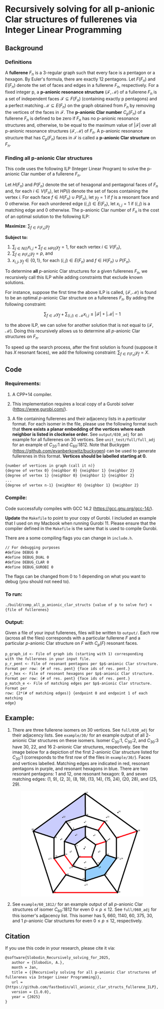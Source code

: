 # Recursively solving for all p-anionic Clar structures of fullerenes via Integer Linear Programming

## Background

### Definitions

A **fullerene** $F_n$ is a 3-regular graph such that every face is a pentagon
or a hexagon. By Euler's formula, there are exactly 12 pentagons. Let $F(F_n)$
and $E(F_n)$ denote the set of faces and edges in a fullerene $F_n$,
respectively. For a fixed integer p, a **p-anionic resonance structure**
$(\mathcal{F}, \mathcal{M})$ of a fullerene $F_n$ is a set of independent faces
$\mathcal{F} \subseteq F(F_n)$ (containing exactly p pentagons) and a perfect
matching $\mathcal{M} \subseteq E(F_n)$ on the graph obtained from $F_n$ by
removing the vertices of the faces in $\mathcal{F}$. The **p-anionic Clar
number** $C_p(F_n)$ of a fullerene $F_n$ is defined to be zero if $F_n$ has no
p-anionic resonance structures and, otherwise, to be equal to the maximum value
of $|\mathcal{F}|$ over all p-anionic resonance structures $(\mathcal{F},
\mathcal{M})$ of $F_n$. A p-anionic resonance structure that has $C_p(F_n)$
faces in $\mathcal{F}$ is called a **p-anionic Clar structure** on $F_n$.

### Finding all p-anionic Clar structures

This code uses the following ILP (Integer Linear Program) to solve the
p-anionic Clar number of a fullerene $F_n$.

Let $H(F_n)$ and $P(F_n)$ denote the set of hexagonal and pentagonal faces of
$F_n$ and, for each $i \in V(F_n)$, let $HP(i)$ denote the set of faces
containing the vertex $i$. For each face $f\in H(F_n)\cup P(F_n)$, let $y_f=1$
if $f$ is a resonant face and 0 otherwise. For each unordered edge $(i,j) \in
E(F_n)$, let $x_{i,j}=1$ if $(i,j)$ is a matching edge and 0 otherwise. The
p-anionic Clar number of $F_n$ is the cost of an optimal solution to the
following ILP:

**Maximize**: $\sum_{f \in F(F_n)} y_{f}$

**Subject to:**
1. $\sum_{j \in N(i)} x_{i,j} + \sum_{f \in HP(i)} y_{f} = 1$, for each vertex
   $i \in V(F_n)$,
2. $\sum_{f \in P(F_n)} y_f = p$, and
3. $x_{i,j}, y_f \in \{0,1\}$, for each $(i,j)\in E(F_n)$ and $f \in H(F_n)\cup
   P(F_n)$.

To determine **all** $p$-anionic Clar structures for a given fullerenes $F_n$,
we recursively call this ILP while adding constraints that exclude
known solutions.

For instance, suppose the first time the above ILP is called, $(\mathcal{F},
\mathcal{M})$ is found to be an optimal $p$-anionic Clar structure on a
fullerenes $F_n$. By adding the following constraint:

$$\sum_{f\in \mathcal{F}} y_{f} + \sum_{(i,j) \in \mathcal{M}} x_{i,j} \le
|\mathcal{F}| + |\mathcal{M}| - 1$$

to the above ILP, we can solve for another solution that is not equal to
$(\mathcal{F}, \mathcal{M})$. Doing this recursively allows us to determine
all $p$-anionic Clar structures on $F_n$.

To speed up the search process, after the first solution is found (suppose it
has $X$ resonant faces), we add the following constraint: $\sum_{f \in F(F_n)}
y_{f} = X$.

## Code

### Requirements:

1. A CPP+14 compiler.

2. This implementation requires a local copy of a Gurobi solver
(https://www.gurobi.com/).

3. A file containing fullerenes and their adjacency lists in a *particular*
format. For each isomer in the file, please use the following format such that
**there exists a planar embedding of the vertices where each neighbor is listed
in clockwise order.** See `output/030_adj` for an example for all fullerenes on
30 vertices. See `unit_test/full/full_adj` for an example of $C_{20}$:1 and
$C_{60}$:1812. Note that Buckygen (https://github.com/evanberkowitz/buckygen)
can be used to generate fullerenes in this format. **Vertices should be
labelled starting at 0.**

```
{number of vertices in graph (call it n)}
{degree of vertex 0} {neighbor 0} {neighbor 1} {neighbor 2}
{degree of vertex 1} {neighbor 0} {neighbor 1} {neighbor 2}
...
{degree of vertex n-1} {neighbor 0} {neighbor 1} {neighbor 2}
```

### Compile:

Code successfully compiles with GCC 14.2 (https://gcc.gnu.org/gcc-14/).

**Update** the `Makefile` to point to your copy of Gurobi. I included an example
that I used on my Macbook when running Gurobi 11. Please ensure
that the compiler defined in the `Makefile` is the same that is used
to compile Gurobi.

There are a some compiling flags you can change in `include.h`.

```
// For debugging purposes
#define DEBUG 0
#define DEBUG_DUAL 0
#define DEBUG_CLAR 0
#define DEBUG_GUROBI 0
```

The flags can be changed from 0 to 1 depending on what you want to debug
(you should not need to).

### To run:

```
./build/comp_all_p_anionic_clar_structs {value of p to solve for} < {file of fullerenes}
```

### Output:

Given a file of your input fullerenes, files will be written to `output/`.
Each row (across all the files) corresponds with a particular fullerene $F$
and a particular $p$-anionic Clar structure on $F$ with $C_p(F)$ resonant
faces.

```
p_graph_id <- File of graph ids (starting with 1) corresponding
with the fullerenes in your input file.
p_r_pent <- File of resonant pentagons per $p$-anionic Clar structure.
Format per row: {# of res. pent} {face ids of res. pent.}
p_r_hex <- File of resonant hexagons per $p$-anionic Clar structure.
Format per row: {# of res. pent} {face ids of res. pent.}
p_match_e <- File of matching edges per $p$-anionic Clar structure. Format per
row: {2*(# of matching edges)} {endpoint 0 and endpoint 1 of each matching
edge}
```

## Example:

1. There are three fullerene isomers on 30 vertices. See `full/030_adj` for
   their adjacency lists. See `example/30/` for an example output of all
$2$-anionic Clar structures on these isomers. Isomer $C_{30}$:1, $C_{30}$:2,
and $C_{30}$:3 have 30, 22, and 16 $2$-anionic Clar structures, respectively.
See the image below for a depiction of the first 2-anionic Clar structure
listed for $C_{30}$:1 (corresponds to the first row of the files in
`example/30/`). Faces and vertices labelled. Matching edges are indicated in red,
resonant pentagons in purple, and resonant hexagons in blue. There are two
resonant pentagons: 1 and 12, one resonant hexagon: 9, and seven matching
edges: (1, 9), (2, 3), (8, 19), (13, 14), (15, 24), (20, 28), and (25, 29).

<p align="center">
<img src="example/30/30_2.png" alt="2-anionic Clar structure on $C_{30}$:1"
width="400">
</p>

2. See `example/60_1812/` for an example output of all $p$-anionic Clar
   structures of isomer $C_{60}$:1812 for even $0 \le p \le 12$. See
`full/060_adj` for this isomer's adjacency list. This isomer has 5, 660, 1140,
60, 375, 30, and 1 $p$-anionic Clar structures for even $0 \le p \le 12$,
respectively.

<!-- ## Testing your build -->
<!-- The directory `unit_test/` contains code to test whether your build is solving -->
<!-- the ILPs correctly. It contains `src/`, `full/`, a `Makefile`, and -->
<!-- `test_build.zsh`. The adjacency lists of isomers $C_{20}$:1 and $C_{60}$:1812 -->
<!-- can be found in `full/full_adj/`. Please update the `Makefile` to point to your -->
<!-- Gurobi library (as above). When compiled and run (test_build.zsh), the -->
<!-- executable will test whether the ILP correctly solves the 0-anionic Clar number -->
<!-- of $C_{20}$:1 and all $p$-anionic Clar numbers of $C_{60}$:1812. -->
<!---->

## Citation

If you use this code in your research, please cite it via:

```
@software{Slobodin_Recursively_solving_for_2025,
   author = {Slobodin, A.},
   month = Jan,
   title = {{Recursively solving for all p-anionic Clar structures of fullerenes via Integer Linear Programming}},
   url = {https://github.com/fastbodin/all_anionic_clar_structs_fullerene_ILP},
   version = {1.0.0},
   year = {2025}
}
```


